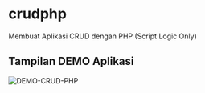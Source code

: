 # crudphp
Membuat Aplikasi CRUD dengan PHP (Script Logic Only)

## Tampilan DEMO Aplikasi
![DEMO-CRUD-PHP](https://user-images.githubusercontent.com/74296102/100420314-ce687500-30b8-11eb-8308-8145c1e223b9.gif)

